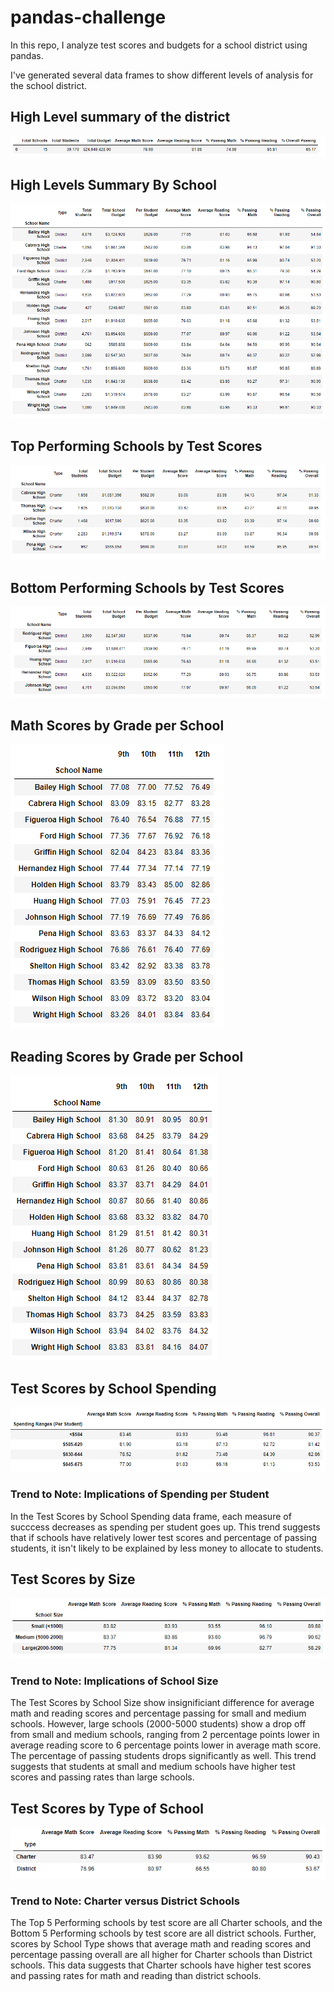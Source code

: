 # pandas-challenge
In this repo, I analyze test scores and budgets for a school district using pandas.

I've generated several data frames to show different levels of analysis for the school district.

## High Level summary of the district
![alt text](https://raw.githubusercontent.com/samanthasains/pandas-challenge/main/PyCitySchools/Images/district_summary.PNG "District Summary")

## High Levels Summary By School
![alt text](https://github.com/samanthasains/pandas-challenge/blob/main/PyCitySchools/Images/school_summary.PNG?raw=true "Schools Summary")

## Top Performing Schools by Test Scores
![alt text](https://github.com/samanthasains/pandas-challenge/blob/main/PyCitySchools/Images/top_performing_schools.PNG?raw=true "Top 5 Schools")

## Bottom Performing Schools by Test Scores
![alt text](https://github.com/samanthasains/pandas-challenge/blob/main/PyCitySchools/Images/bottom_performing_schools.PNG?raw=true "Bottom 5 Schools")

## Math Scores by Grade per School
![alt text](https://github.com/samanthasains/pandas-challenge/blob/main/PyCitySchools/Images/math_scores.PNG?raw=true "Math Scores")

## Reading Scores by Grade per School
![alt text](https://github.com/samanthasains/pandas-challenge/blob/main/PyCitySchools/Images/reading_scores.PNG?raw=true "Reading Scores")

## Test Scores by School Spending
![alt text](https://github.com/samanthasains/pandas-challenge/blob/main/PyCitySchools/Images/scores_by_spending.PNG?raw=true "Test Scores by Spending")

### Trend to Note: Implications of Spending per Student
In the Test Scores by School Spending data frame, each measure of succcess decreases as spending per student goes up. This trend suggests that if schools have relatively lower test scores and percentage of passing students, it isn't likely to be explained by less money to allocate to students.

## Test Scores by Size
![alt text](https://github.com/samanthasains/pandas-challenge/blob/main/PyCitySchools/Images/scores_by_size.PNG?raw=true "Test Scores by Size")

### Trend to Note: Implications of School Size
The Test Scores by School Size show insignificiant difference for average math and reading scores and percentage passing for small and medium schools. However, large schools (2000-5000 students) show a drop off from small and medium schools, ranging from 2 percentage points lower in average reading score to 6 percentage points lower in average math score. The percentage of passing students drops significantly as well. This trend suggests that students at small and medium schools have higher test scores and passing rates than large schools.

## Test Scores by Type of School
![alt text](https://github.com/samanthasains/pandas-challenge/blob/main/PyCitySchools/Images/scores_by_type.PNG?raw=true "Test Scores by Type")

### Trend to Note: Charter versus District Schools
The Top 5 Performing schools by test score are all Charter schools, and the Bottom 5 Performing schools by test score are all district schools. Further, scores by School Type shows that average math and reading scores and percentage passing overall are all higher for Charter schools than District schools. This data suggests that Charter schools have higher test scores and passing rates for math and reading than district schools.


